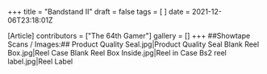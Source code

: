 +++
title = "Bandstand II"
draft = false
tags = [ ]
date = 2021-12-06T23:18:01Z

[Article]
contributors = ["The 64th Gamer"]
gallery = []
+++
##Showtape Scans / Images:##
<gallery>
Product Quality Seal.jpg|Product Quality Seal
Blank Reel Box.jpg|Reel Case
Blank Reel Box Inside.jpg|Reel in Case
Bs2 reel label.jpg|Reel Label
</gallery>